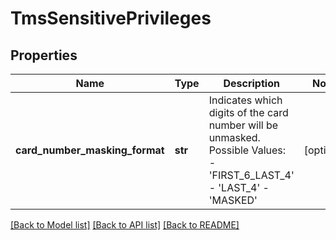 # TmsSensitivePrivileges

## Properties
Name | Type | Description | Notes
------------ | ------------- | ------------- | -------------
**card_number_masking_format** | **str** | Indicates which digits of the card number will be unmasked.  Possible Values:    - &#39;FIRST_6_LAST_4&#39;   - &#39;LAST_4&#39;   - &#39;MASKED&#39;  | [optional] 

[[Back to Model list]](../README.md#documentation-for-models) [[Back to API list]](../README.md#documentation-for-api-endpoints) [[Back to README]](../README.md)


